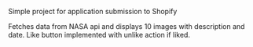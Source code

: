 Simple project for application submission to Shopify

Fetches data from NASA api and displays 10 images with description and date. Like button implemented with unlike action if liked.
